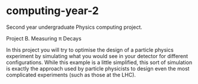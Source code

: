 # computing-year-2
Second year undergraduate Physics computing project.

Project B. Measuring π Decays

In this project you will try to optimise the design of a particle physics experiment by simulating what you would see in your detector for different configurations. While this example is a little simplified, this sort of simulation is exactly the approach used by particle physicists to design even the most complicated experiments (such as those at the LHC).
